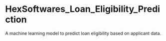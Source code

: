 # HexSoftwares_Loan_Eligibility_Prediction
A machine learning model to predict loan eligibility based on applicant data.
